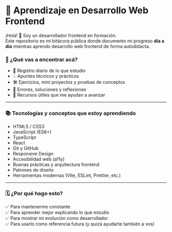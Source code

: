# 🚀 Aprendizaje en Desarrollo Web Frontend

¡Hola! 👋 Soy un desarrollador frontend en formación.  
Este repositorio es mi bitácora pública donde documento mi progreso **día a día** mientras aprendo desarrollo web frontend de forma autodidacta.

### 🧠 ¿Qué vas a encontrar acá?

- 📅 Registro diario de lo que estudio
- 💡 Apuntes técnicos y prácticos
- 🛠️ Ejercicios, mini proyectos y pruebas de conceptos
- 🧪 Errores, soluciones y reflexiones
- 🔗 Recursos útiles que me ayudan a avanzar

---

### 📚 Tecnologías y conceptos que estoy aprendiendo

- HTML5 / CSS3
- JavaScript (ES6+)
- TypeScript
- React
- Git y GitHub
- Responsive Design
- Accesibilidad web (a11y)
- Buenas prácticas y arquitectura frontend
- Patrones de diseño
- Herramientas modernas (Vite, ESLint, Prettier, etc.)

---

### 🗓️ ¿Por qué hago esto?

✅ Para mantenerme constante  
✅ Para aprender mejor explicando lo que estudio  
✅ Para mostrar mi evolución como desarrollador  
✅ Para usarlo como referencia futura (y quizá ayudarte también a vos)
